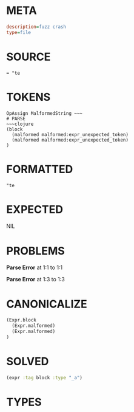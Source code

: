 # META
~~~ini
description=fuzz crash
type=file
~~~
# SOURCE
~~~roc
= "te
~~~
# TOKENS
~~~text
OpAssign MalformedString ~~~
# PARSE
~~~clojure
(block
  (malformed malformed:expr_unexpected_token)
  (malformed malformed:expr_unexpected_token)
)
~~~
# FORMATTED
~~~roc
"te
~~~
# EXPECTED
NIL
# PROBLEMS
**Parse Error**
at 1:1 to 1:1

**Parse Error**
at 1:3 to 1:3

# CANONICALIZE
~~~clojure
(Expr.block
  (Expr.malformed)
  (Expr.malformed)
)
~~~
# SOLVED
~~~clojure
(expr :tag block :type "_a")
~~~
# TYPES
~~~roc
~~~
